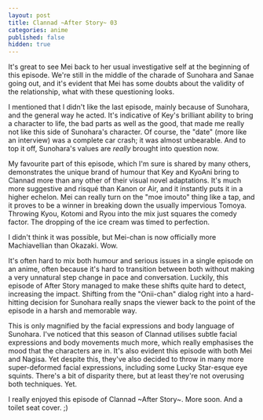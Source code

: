 ```yaml
---
layout: post
title: Clannad ~After Story~ 03
categories: anime
published: false
hidden: true
---
```

It's great to see Mei back to her usual investigative self at the beginning of this episode. We're still in the middle of the charade of Sunohara and Sanae going out, and it's evident that Mei has some doubts about the validity of the relationship, what with these questioning looks.

I mentioned that I didn't like the last episode, mainly because of Sunohara, and the general way he acted. It's indicative of Key's brilliant ability to bring a character to life, the bad parts as well as the good, that made me really not like this side of Sunohara's character. Of course, the "date" (more like an interview) was a complete car crash; it was almost unbearable. And to top it off, Sunohara's values are *really* brought into question now.

My favourite part of this episode, which I'm sure is shared by many others, demonstrates the unique brand of humour that Key and KyoAni bring to Clannad more than any other of their visual novel adaptations. It's much more suggestive and risqu&eacute; than Kanon or Air, and it instantly puts it in a higher echelon. Mei can really turn on the "moe imouto" thing like a tap, and it proves to be a winner in breaking down the usually impervious Tomoya. Throwing Kyou, Kotomi and Ryou into the mix just squares the comedy factor. The dropping of the ice cream was timed to perfection.

I didn't think it was possible, but Mei-chan is now officially more Machiavellian than Okazaki. Wow.

It's often hard to mix both humour and serious issues in a single episode on an anime, often because it's hard to transition between both without making a very unnatural step change in pace and conversation. Luckily, this episode of After Story managed to make these shifts quite hard to detect, increasing the impact. Shifting from the "Onii-chan" dialog right into a hard-hitting decision for Sunohara really snaps the viewer back to the point of the episode in a harsh and memorable way.

This is only magnified by the facial expressions and body language of Sunohara. I've noticed that this season of Clannad utilises subtle facial expressions and body movements much more, which really emphasises the mood that the characters are in. It's also evident this episode with both Mei and Nagisa. Yet despite this, they've also decided to throw in many more super-deformed facial expressions, including some Lucky Star-esque eye squints. There's a bit of disparity there, but at least they're not overusing both techniques. Yet.

I really enjoyed this episode of Clannad ~After Story~. More soon. And a toilet seat cover. ;)

